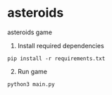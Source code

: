 # asteroids
asteroids game

1. Install required dependencies 
```shell
pip install -r requirements.txt
```

2. Run game
```shell
python3 main.py
```
